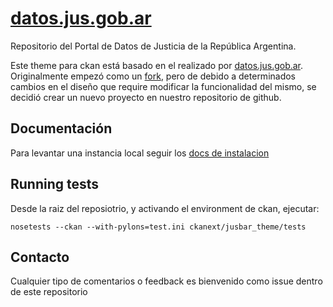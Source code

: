 # [datos.jus.gob.ar](http://datos.jus.gob.ar/)

Repositorio del Portal de Datos de Justicia de la República Argentina.

Este theme para ckan está basado en el realizado por [datos.jus.gob.ar](https://github.com/datosgobar/datos.gob.ar). 
Originalmente empezó como un [fork](https://github.com/datos-justicia-argentina/datos.jus.gob.ar), pero de debido a determinados cambios en el diseño que require modificar la funcionalidad del mismo, se decidió crear un nuevo proyecto en nuestro repositorio de github.

## Documentación

Para levantar una instancia local seguir los [docs de instalacion](./docs/README.md) 

## Running tests

Desde la raiz del reposiotrio, y activando el environment de ckan, ejecutar:

```
nosetests --ckan --with-pylons=test.ini ckanext/jusbar_theme/tests
```

## Contacto

Cualquier tipo de comentarios o feedback es bienvenido como issue dentro de este repositorio

